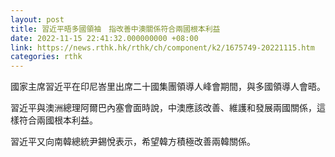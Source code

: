 ```yaml
---
layout: post
title: 習近平晤多國領袖　指改善中澳關係符合兩國根本利益
date: 2022-11-15 22:41:32.000000000 +08:00
link: https://news.rthk.hk/rthk/ch/component/k2/1675749-20221115.htm
categories: rthk
---
```


國家主席習近平在印尼峇里出席二十國集團領導人峰會期間，與多國領導人會晤。

習近平與澳洲總理阿爾巴內塞會面時說，中澳應該改善、維護和發展兩國關係，這樣符合兩國根本利益。

習近平又向南韓總統尹錫悅表示，希望韓方積極改善兩韓關係。
